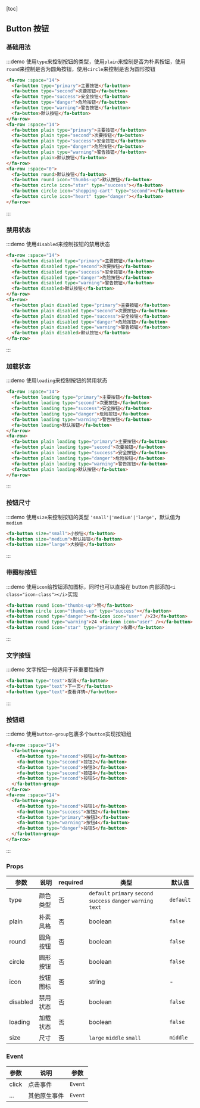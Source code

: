 [toc]

## Button 按钮

### 基础用法

:::demo 使用`type`来控制按钮的类型，使用`plain`来控制是否为朴素按钮，使用`round`来控制是否为圆角按钮，使用`circle`来控制是否为圆形按钮

```html
<fa-row :space="14">
  <fa-button type="primary">主要按钮</fa-button>
  <fa-button type="second">次要按钮</fa-button>
  <fa-button type="success">安全按钮</fa-button>
  <fa-button type="danger">危险按钮</fa-button>
  <fa-button type="warning">警告按钮</fa-button>
  <fa-button>默认按钮</fa-button>
</fa-row>
<fa-row :space="14">
  <fa-button plain type="primary">主要按钮</fa-button>
  <fa-button plain type="second">次要按钮</fa-button>
  <fa-button plain type="success">安全按钮</fa-button>
  <fa-button plain type="danger">危险按钮</fa-button>
  <fa-button plain type="warning">警告按钮</fa-button>
  <fa-button plain>默认按钮</fa-button>
</fa-row>
<fa-row :space="0">
  <fa-button round>默认按钮</fa-button>
  <fa-button round icon="thumbs-up">默认按钮</fa-button>
  <fa-button circle icon="star" type="success"></fa-button>
  <fa-button circle icon="shopping-cart" type="second"></fa-button>
  <fa-button circle icon="heart" type="danger"></fa-button>
</fa-row>
```

:::

### 禁用状态

:::demo 使用`disabled`来控制按钮的禁用状态

```html
<fa-row :space="14">
  <fa-button disabled type="primary">主要按钮</fa-button>
  <fa-button disabled type="second">次要按钮</fa-button>
  <fa-button disabled type="success">安全按钮</fa-button>
  <fa-button disabled type="danger">危险按钮</fa-button>
  <fa-button disabled type="warning">警告按钮</fa-button>
  <fa-button disabled>默认按钮</fa-button>
</fa-row>
<fa-row>
  <fa-button plain disabled type="primary">主要按钮</fa-button>
  <fa-button plain disabled type="second">次要按钮</fa-button>
  <fa-button plain disabled type="success">安全按钮</fa-button>
  <fa-button plain disabled type="danger">危险按钮</fa-button>
  <fa-button plain disabled type="warning">警告按钮</fa-button>
  <fa-button plain disabled>默认按钮</fa-button>
</fa-row>
```

:::

### 加载状态

:::demo 使用`loading`来控制按钮的禁用状态

```html
<fa-row :space="14">
  <fa-button loading type="primary">主要按钮</fa-button>
  <fa-button loading type="second">次要按钮</fa-button>
  <fa-button loading type="success">安全按钮</fa-button>
  <fa-button loading type="danger">危险按钮</fa-button>
  <fa-button loading type="warning">警告按钮</fa-button>
  <fa-button loading>默认按钮</fa-button>
</fa-row>
<fa-row>
  <fa-button plain loading type="primary">主要按钮</fa-button>
  <fa-button plain loading type="second">次要按钮</fa-button>
  <fa-button plain loading type="success">安全按钮</fa-button>
  <fa-button plain loading type="danger">危险按钮</fa-button>
  <fa-button plain loading type="warning">警告按钮</fa-button>
  <fa-button plain loading>默认按钮</fa-button>
</fa-row>
```

:::

### 按钮尺寸

:::demo 使用`size`来控制按钮的类型 `'small'|'medium'|'large'`，默认值为`medium`

```html
<fa-button size="small">小按钮</fa-button>
<fa-button size="medium">默认按钮</fa-button>
<fa-button size="large">大按钮</fa-button>
```

:::

### 带图标按钮

:::demo 使用`icon`给按钮添加图标，同时也可以直接在 button 内部添加`<i class="icon-class"></i>`实现

```html
<fa-button round icon="thumbs-up">赞</fa-button>
<fa-button circle icon="thumbs-up" type="success"></fa-button>
<fa-button round type="danger"><fa-icon icon="user" />23</fa-button>
<fa-button round type="warning">24 <fa-icon icon="user" /></fa-button>
<fa-button round icon="star" type="primary">收藏</fa-button>
```

:::

### 文字按钮

:::demo 文字按钮一般适用于非重要性操作

```html
<fa-button type="text">取消</fa-button>
<fa-button type="text">下一页</fa-button>
<fa-button type="text">查看详情</fa-button>
```

:::

### 按钮组

:::demo 使用`button-group`包裹多个`button`实现按钮组

```html
<fa-row :space="14">
  <fa-button-group>
    <fa-button type="second">按钮1</fa-button>
    <fa-button type="second">按钮2</fa-button>
    <fa-button type="second">按钮3</fa-button>
    <fa-button type="second">按钮4</fa-button>
    <fa-button type="second">按钮5</fa-button>
  </fa-button-group>
</fa-row>
<fa-row :space="14">
  <fa-button-group>
    <fa-button type="second">按钮1</fa-button>
    <fa-button type="success">按钮2</fa-button>
    <fa-button type="primary">按钮3</fa-button>
    <fa-button type="warning">按钮4</fa-button>
    <fa-button type="danger">按钮5</fa-button>
  </fa-button-group>
</fa-row>
```

:::

### Props

| 参数     | 说明     | required | 类型                                                             | 默认值    |
| -------- | -------- | -------- | ---------------------------------------------------------------- | --------- |
| type     | 颜色类型 | 否       | `default` `primary` `second` `success` `danger` `warning` `text` | `default` |
| plain    | 朴素风格 | 否       | boolean                                                          | `false`   |
| round    | 圆角按钮 | 否       | boolean                                                          | `false`   |
| circle   | 圆形按钮 | 否       | boolean                                                          | `false`   |
| icon     | 按钮图标 | 否       | string                                                           | -         |
| disabled | 禁用状态 | 否       | boolean                                                          | `false`   |
| loading  | 加载状态 | 否       | boolean                                                          | `false`   |
| size     | 尺寸     | 否       | `large` `middle` `small`                                         | `middle`  |

### Event

| 参数  | 说明         | 参数    |
| ----- | ------------ | ------- |
| click | 点击事件     | `Event` |
| ...   | 其他原生事件 | `Event` |
